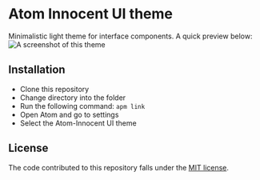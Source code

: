 # Atom Innocent UI theme

Minimalistic light theme for interface components.
A quick preview below:
![A screenshot of this theme](http://i.imgur.com/9ej91PN.png?1)

## Installation
* Clone this repository
* Change directory into the folder
* Run the following command: `apm link`
* Open Atom and go to settings
* Select the Atom-Innocent UI theme

## License
The code contributed to this repository falls under the [MIT license](LICENSE.md).

